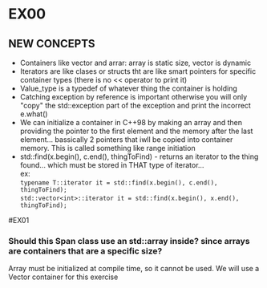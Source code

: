 # EX00

## NEW CONCEPTS

* Containers like vector and arrar: array is static size, vector is dynamic
* Iterators are like clases or structs tht are like smart pointers for specific container types (there is no << operator to print it)
* Value_type is a typedef of whatever thing the container is holding
* Catching exception by reference is important otherwise you will only "copy" the std::exception part of the exception and print the incorrect e.what()
* We can initialize a container in C++98 by making an array and then providing the pointer to the first element and the memory after the last element... bassically 2 pointers that iwll be copied into container memory. This is called something like range initiation
* std::find(x.begin(), c.end(), thingToFind) - returns an iterator to the thing found... which must be stored in THAT type of iterator...  
ex:  
`typename T::iterator it = std::find(x.begin(), c.end(), thingToFind);`  
`std::vector<int>::iterator it = std::find(x.begin(), x.end(), thingToFind);`

#EX01

### Should this Span class use an std::array inside? since arrays are containers that are a specific size? 
Array must be initialized at compile time, so it cannot be used. We will use a Vector container for this exercise
